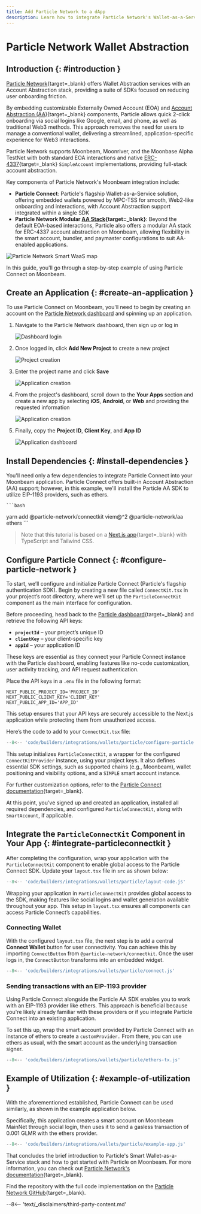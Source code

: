 ```yaml
---
title: Add Particle Network to a dApp
description: Learn how to integrate Particle Network's Wallet-as-a-Service into a dApp built on Moonbeam to enable MPC-based onboarding and ERC-4337 AA interaction.
---
```


# Particle Network Wallet Abstraction

## Introduction {: #introduction }

[Particle Network](https://particle.network){target=\_blank} offers Wallet Abstraction services with an Account Abstraction stack, providing a suite of SDKs focused on reducing user onboarding friction. 

By embedding customizable Externally Owned Account (EOA) and [Account Abstraction (AA)](https://docs.particle.network/developers/account-abstraction){target=\_blank} components, Particle allows quick 2-click onboarding via social logins like Google, email, and phone, as well as traditional Web3 methods. This approach removes the need for users to manage a conventional wallet, delivering a streamlined, application-specific experience for Web3 interactions.

Particle Network supports Moonbeam, Moonriver, and the Moonbase Alpha TestNet with both standard EOA interactions and native [ERC-4337](https://eips.ethereum.org/EIPS/eip-4337){target=\_blank} `SimpleAccount` implementations, providing full-stack account abstraction.

Key components of Particle Network's Moonbeam integration include:

- **Particle Connect**: Particle's flagship Wallet-as-a-Service solution, offering embedded wallets powered by MPC-TSS for smooth, Web2-like onboarding and interactions, with Account Abstraction support integrated within a single SDK
- **Particle Network Modular [AA Stack](https://docs.particle.network/developers/account-abstraction){target=\_blank}**: Beyond the default EOA-based interactions, Particle also offers a modular AA stack for ERC-4337 account abstraction on Moonbeam, allowing flexibility in the smart account, bundler, and paymaster configurations to suit AA-enabled applications.

![Particle Network Smart WaaS map](/images/builders/integrations/wallets/particle/particle-1.webp)

In this guide, you'll go through a step-by-step example of using Particle Connect on Moonbeam.

## Create an Application {: #create-an-application }

To use Particle Connect on Moonbeam, you'll need to begin by creating an account on the [Particle Network dashboard](https://dashboard.particle.network) and spinning up an application.

1. Navigate to the Particle Network dashboard, then sign up or log in

    ![Dashboard login](/images/builders/integrations/wallets/particle/particle-2.webp)

2. Once logged in, click **Add New Project** to create a new project

    ![Project creation](/images/builders/integrations/wallets/particle/particle-3.webp)

3. Enter the project name and click **Save**

    ![Application creation](/images/builders/integrations/wallets/particle/particle-4.webp)

4. From the project's dashboard, scroll down to the **Your Apps** section and create a new app by selecting **iOS**, **Android**, or **Web** and providing the requested information

    ![Application creation](/images/builders/integrations/wallets/particle/particle-5.webp)

5. Finally, copy the **Project ID**, **Client Key**, and **App ID**

    ![Application dashboard](/images/builders/integrations/wallets/particle/particle-6.webp)

## Install Dependencies {: #install-dependencies }

You'll need only a few dependencies to integrate Particle Connect into your Moonbeam application. Particle Connect offers built-in Account Abstraction (AA) support; however, in this example, we'll install the Particle AA SDK to utilize EIP-1193 providers, such as ethers.


    ```bash
 yarn add @particle-network/connectkit viem@^2 @particle-network/aa ethers
    ```

> Note that this tutorial is based on a [Next.js app](https://nextjs.org/docs/getting-started/installation){target=\_blank} with TypeScript and Tailwind CSS.

## Configure Particle Connect {: #configure-particle-network }

To start, we’ll configure and initialize Particle Connect (Particle's flagship authentication SDK). Begin by creating a new file called `ConnectKit.tsx` in your project’s root directory, where we’ll set up the `ParticleConnectKit` component as the main interface for configuration.

Before proceeding, head back to the [Particle dashboard](https://dashboard.particle.network){target=\_blank} and retrieve the following API keys:

- **`projectId`** – your project’s unique ID
- **`clientKey`** – your client-specific key
- **`appId`** – your application ID

These keys are essential as they connect your Particle Connect instance with the Particle dashboard, enabling features like no-code customization, user activity tracking, and API request authentication.

Place the API keys in a `.env` file in the following format:

```shell
NEXT_PUBLIC_PROJECT_ID='PROJECT_ID'
NEXT_PUBLIC_CLIENT_KEY='CLIENT_KEY'
NEXT_PUBLIC_APP_ID='APP_ID'
```

This setup ensures that your API keys are securely accessible to the Next.js application while protecting them from unauthorized access.

Here’s the code to add to your `ConnectKit.tsx` file:

```js
--8<-- 'code/builders/integrations/wallets/particle/configure-particle.js'
```

This setup initializes `ParticleConnectKit`, a wrapper for the configured `ConnectKitProvider` instance, using your project keys. It also defines essential SDK settings, such as supported chains (e.g., Moonbeam), wallet positioning and visibility options, and a `SIMPLE` smart account instance.

For further customization options, refer to the [Particle Connect documentation](https://developers.particle.network/api-reference/connect/desktop/web#configuration){target=\_blank}.


At this point, you've signed up and created an application, installed all required dependencies, and configured `ParticleConnectKit`, along with `SmartAccount`, if applicable.

## Integrate the `ParticleConnectKit` Component in Your App {: #integrate-particleconnectkit }

After completing the configuration, wrap your application with the `ParticleConnectKit` component to enable global access to the Particle Connect SDK. Update your `layout.tsx` file in `src` as shown below:

```js
--8<-- 'code/builders/integrations/wallets/particle/layout-code.js'
```

Wrapping your application in `ParticleConnectKit` provides global access to the SDK, making features like social logins and wallet generation available throughout your app. This setup in `layout.tsx` ensures all components can access Particle Connect’s capabilities.

### Connecting Wallet

With the configured `layout.tsx` file, the next step is to add a central **Connect Wallet** button for user connectivity. You can achieve this by importing `ConnectButton` from `@particle-network/connectkit`. Once the user logs in, the `ConnectButton` transforms into an embedded widget.

```js
--8<-- 'code/builders/integrations/wallets/particle/connect.js'
```

### Sending transactions with an EIP-1193 provider

Using Particle Connect alongside the Particle AA SDK enables you to work with an EIP-1193 provider like ethers. This approach is beneficial because you're likely already familiar with these providers or if you integrate Particle Connect into an existing application.

To set this up, wrap the smart account provided by Particle Connect with an instance of ethers to create a `customProvider.` From there, you can use ethers as usual, with the smart account as the underlying transaction signer.

```js
--8<-- 'code/builders/integrations/wallets/particle/ethers-tx.js'
```

## Example of Utilization {: #example-of-utilization }

With the aforementioned established, Particle Connect can be used similarly, as shown in the example application below.

Specifically, this application creates a smart account on Moonbeam MainNet through social login, then uses it to send a gasless transaction of 0.001 GLMR with the ethers provider.

```js
--8<-- 'code/builders/integrations/wallets/particle/example-app.js'
```

That concludes the brief introduction to Particle's Smart Wallet-as-a-Service stack and how to get started with Particle on Moonbeam. For more information, you can check out [Particle Network's documentation](https://docs.particle.network){target=\_blank}.

Find the repository with the full code implementation on the [Particle Network GitHub](https://github.com/Particle-Network/connect-moonbeam-tutorial){target=\_blank}.

--8<-- 'text/_disclaimers/third-party-content.md'
